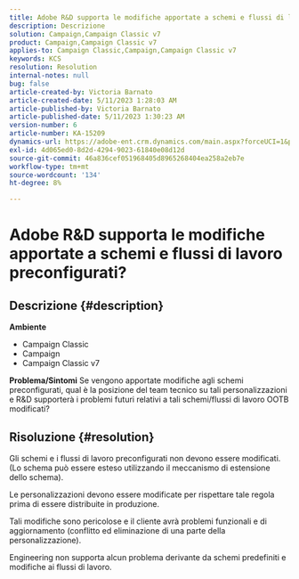 ```yaml
---
title: Adobe R&D supporta le modifiche apportate a schemi e flussi di lavoro preconfigurati?
description: Descrizione
solution: Campaign,Campaign Classic v7
product: Campaign,Campaign Classic v7
applies-to: Campaign Classic,Campaign,Campaign Classic v7
keywords: KCS
resolution: Resolution
internal-notes: null
bug: false
article-created-by: Victoria Barnato
article-created-date: 5/11/2023 1:28:03 AM
article-published-by: Victoria Barnato
article-published-date: 5/11/2023 1:30:23 AM
version-number: 6
article-number: KA-15209
dynamics-url: https://adobe-ent.crm.dynamics.com/main.aspx?forceUCI=1&pagetype=entityrecord&etn=knowledgearticle&id=c32f470c-9bef-ed11-8849-6045bd006268
exl-id: 4d065ed0-8d2d-4294-9023-61840e08d12d
source-git-commit: 46a836cef051968405d8965268404ea258a2eb7e
workflow-type: tm+mt
source-wordcount: '134'
ht-degree: 8%

---
```


# Adobe R&amp;D supporta le modifiche apportate a schemi e flussi di lavoro preconfigurati?

## Descrizione {#description}

<b>Ambiente</b>
- Campaign Classic
- Campaign
- Campaign Classic v7

<b>Problema/Sintomi</b>
Se vengono apportate modifiche agli schemi preconfigurati, qual è la posizione del team tecnico su tali personalizzazioni e R&amp;D supporterà i problemi futuri relativi a tali schemi/flussi di lavoro OOTB modificati?


## Risoluzione {#resolution}


Gli schemi e i flussi di lavoro preconfigurati non devono essere modificati. (Lo schema può essere esteso utilizzando il meccanismo di estensione dello schema).

Le personalizzazioni devono essere modificate per rispettare tale regola prima di essere distribuite in produzione.

Tali modifiche sono pericolose e il cliente avrà problemi funzionali e di aggiornamento (conflitto ed eliminazione di una parte della personalizzazione).

Engineering non supporta alcun problema derivante da schemi predefiniti e modifiche ai flussi di lavoro.
